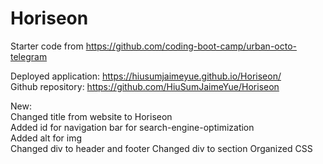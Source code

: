 # Horiseon

Starter code from https://github.com/coding-boot-camp/urban-octo-telegram    

Deployed application: https://hiusumjaimeyue.github.io/Horiseon/     
Github repository: https://github.com/HiuSumJaimeYue/Horiseon

New:    
Changed title from website to Horiseon   
Added id for navigation bar for search-engine-optimization   
Added alt for img   
Changed div to header and footer
Changed div to section
Organized CSS